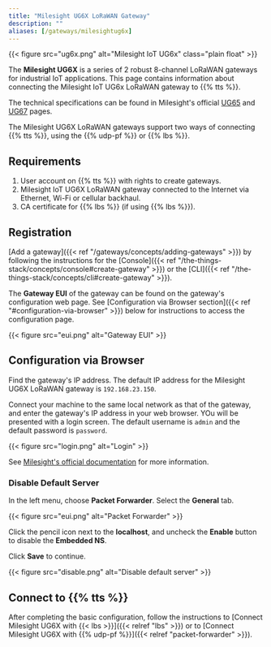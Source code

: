```yaml
---
title: "Milesight UG6X LoRaWAN Gateway"
description: ""
aliases: [/gateways/milesightug6x]
---
```


{{< figure src="ug6x.png" alt="Milesight IoT UG6x" class="plain float" >}}

The **Milesight UG6X** is a series of 2 robust 8-channel LoRaWAN gateways for industrial IoT applications. This page contains information about connecting the Milesight IoT UG6x LoRaWAN gateway to {{% tts %}}.

<!--more-->

The technical specifications can be found in Milesight's official [UG65](https://www.milesight-iot.com/lorawan/gateway/ug65/) and [UG67](https://www.milesight-iot.com/lorawan/gateway/ug67/) pages.

The Milesight UG6X LoRaWAN gateways support two ways of connecting {{% tts %}}, using the {{% udp-pf %}} or {{% lbs %}}.

## Requirements

1. User account on {{% tts %}} with rights to create gateways.
2. Milesight IoT UG6X LoRaWAN gateway connected to the Internet via Ethernet, Wi-Fi or cellular backhaul.
3. CA certificate for {{% lbs %}} (if using {{% lbs %}}).

## Registration

[Add a gateway]({{< ref "/gateways/concepts/adding-gateways" >}}) by following the instructions for the [Console]({{< ref "/the-things-stack/concepts/console#create-gateway" >}}) or the [CLI]({{< ref "/the-things-stack/concepts/cli#create-gateway" >}}).

The **Gateway EUI** of the gateway can be found on the gateway's configuration web page. See [Configuration via Browser section]({{< ref "#configuration-via-browser" >}}) below for instructions to access the configuration page.

{{< figure src="eui.png" alt="Gateway EUI" >}}

## Configuration via Browser

Find the gateway's IP address. The default IP address for the Milesight UG6X LoRaWAN gateway is `192.168.23.150`.

Connect your machine to the same local network as that of the gateway, and enter the gateway's IP address in your web browser. YOu will be presented with a login screen. The default username is `admin` and the default password is `password`.

{{< figure src="login.png" alt="Login" >}}

See [Milesight's official documentation](https://www.milesight-iot.com/documents-download) for more information.

### Disable Default Server

In the left menu, choose **Packet Forwarder**. Select the **General** tab.

{{< figure src="eui.png" alt="Packet Forwarder" >}}

Click the pencil icon next to the **localhost**, and uncheck the **Enable** button to disable the **Embedded NS**.

Click **Save** to continue.

{{< figure src="disable.png" alt="Disable default server" >}}

## Connect to {{% tts %}}

After completing the basic configuration, follow the instructions to [Connect Milesight UG6X with {{< lbs >}}]({{< relref "lbs" >}}) or to [Connect Milesight UG6X with {{% udp-pf %}}]({{< relref "packet-forwarder" >}}).
